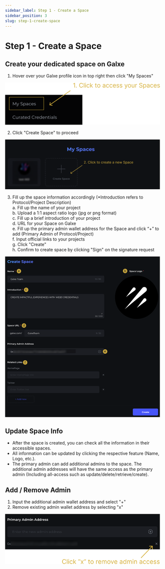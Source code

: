 ```yaml
---
sidebar_label: Step 1 - Create a Space
sidebar_position: 3
slug: step-1-create-space
---
```

# Step 1 - Create a Space

## Create your dedicated space on Galxe

1. Hover over your Galxe profile icon in top right then click "My Spaces" 

![MySpaces.png](assets/MySpaces.png)

2. Click "Create Space" to proceed

![CreateSpace.png](assets/CreateSpace.png)

3. Fill up the space information accordingly (*Introduction refers to Protocol/Project Description) 
   <br> a. Fill up the name of your project
   <br> b. Upload a 1:1 aspect ratio logo (jpg or png format)
   <br> c. Fill up a brief introduction of your project
   <br> d. URL for your Space on Galxe
   <br> e. Fill up the primary admin wallet address for the Space and click “+” to add (Primary Admin of Protocol/Project)
   <br> f. Input official links to your projects
   <br> g. Click "Create"
   <br> h. Confirm to create space by clicking "Sign" on the signature request

![](assets/SpaceInfo.png)

## Update Space Info

* After the space is created, you can check all the information in their accessible spaces.
* All information can be updated by clicking the respective feature (Name, Logo, etc.).
* The primary admin can add additional admins to the space. The additional admin addresses will have the same access as the primary admin (Including all-access such as update/delete/retrieve/create).

## Add / Remove Admin

1. Input the additional admin wallet address and select "+"
2. Remove existing admin wallet address by selecting "x"

![RemoveAdmin.png](assets/RemoveAdmin.png)